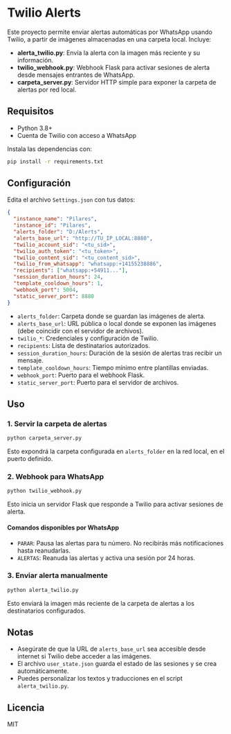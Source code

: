 # Twilio Alerts

Este proyecto permite enviar alertas automáticas por WhatsApp usando Twilio, a partir de imágenes almacenadas en una carpeta local. Incluye:

- **alerta_twilio.py**: Envía la alerta con la imagen más reciente y su información.
- **twilio_webhook.py**: Webhook Flask para activar sesiones de alerta desde mensajes entrantes de WhatsApp.
- **carpeta_server.py**: Servidor HTTP simple para exponer la carpeta de alertas por red local.

## Requisitos

- Python 3.8+
- Cuenta de Twilio con acceso a WhatsApp

Instala las dependencias con:

```bash
pip install -r requirements.txt
```

## Configuración

Edita el archivo `Settings.json` con tus datos:

```json
{
  "instance_name": "Pilares",
  "instance_id": "Pilares",
  "alerts_folder": "D:/Alerts",
  "alerts_base_url": "http://TU_IP_LOCAL:8880",
  "twilio_account_sid": "<tu_sid>",
  "twilio_auth_token": "<tu_token>",
  "twilio_content_sid": "<tu_content_sid>",
  "twilio_from_whatsapp": "whatsapp:+14155238886",
  "recipients": ["whatsapp:+54911..."],
  "session_duration_hours": 24,
  "template_cooldown_hours": 1,
  "webhook_port": 5004,
  "static_server_port": 8880
}
```

- `alerts_folder`: Carpeta donde se guardan las imágenes de alerta.
- `alerts_base_url`: URL pública o local donde se exponen las imágenes (debe coincidir con el servidor de archivos).
- `twilio_*`: Credenciales y configuración de Twilio.
- `recipients`: Lista de destinatarios autorizados.
- `session_duration_hours`: Duración de la sesión de alertas tras recibir un mensaje.
- `template_cooldown_hours`: Tiempo mínimo entre plantillas enviadas.
- `webhook_port`: Puerto para el webhook Flask.
- `static_server_port`: Puerto para el servidor de archivos.

## Uso

### 1. Servir la carpeta de alertas

```bash
python carpeta_server.py
```
Esto expondrá la carpeta configurada en `alerts_folder` en la red local, en el puerto definido.

### 2. Webhook para WhatsApp

```bash
python twilio_webhook.py
```
Esto inicia un servidor Flask que responde a Twilio para activar sesiones de alerta.

#### Comandos disponibles por WhatsApp

- `PARAR`: Pausa las alertas para tu número. No recibirás más notificaciones hasta reanudarlas.
- `ALERTAS`: Reanuda las alertas y activa una sesión por 24 horas.

### 3. Enviar alerta manualmente

```bash
python alerta_twilio.py
```
Esto enviará la imagen más reciente de la carpeta de alertas a los destinatarios configurados.

## Notas

- Asegúrate de que la URL de `alerts_base_url` sea accesible desde internet si Twilio debe acceder a las imágenes.
- El archivo `user_state.json` guarda el estado de las sesiones y se crea automáticamente.
- Puedes personalizar los textos y traducciones en el script `alerta_twilio.py`.

## Licencia

MIT 